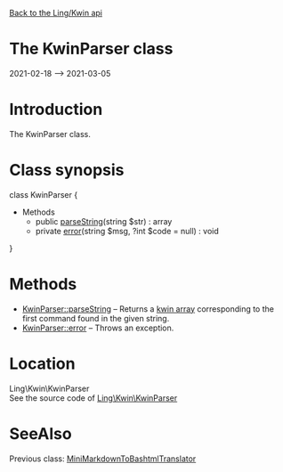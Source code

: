 [Back to the Ling/Kwin api](https://github.com/lingtalfi/Kwin/blob/master/doc/api/Ling/Kwin.md)



The KwinParser class
================
2021-02-18 --> 2021-03-05






Introduction
============

The KwinParser class.



Class synopsis
==============


class <span class="pl-k">KwinParser</span>  {

- Methods
    - public [parseString](https://github.com/lingtalfi/Kwin/blob/master/doc/api/Ling/Kwin/KwinParser/parseString.md)(string $str) : array
    - private [error](https://github.com/lingtalfi/Kwin/blob/master/doc/api/Ling/Kwin/KwinParser/error.md)(string $msg, ?int $code = null) : void

}






Methods
==============

- [KwinParser::parseString](https://github.com/lingtalfi/Kwin/blob/master/doc/api/Ling/Kwin/KwinParser/parseString.md) &ndash; Returns a [kwin array](https://github.com/lingtalfi/TheBar/blob/master/discussions/kwin-notation.md#kwin-array) corresponding to the first command found in the given string.
- [KwinParser::error](https://github.com/lingtalfi/Kwin/blob/master/doc/api/Ling/Kwin/KwinParser/error.md) &ndash; Throws an exception.





Location
=============
Ling\Kwin\KwinParser<br>
See the source code of [Ling\Kwin\KwinParser](https://github.com/lingtalfi/Kwin/blob/master/KwinParser.php)



SeeAlso
==============
Previous class: [MiniMarkdownToBashtmlTranslator](https://github.com/lingtalfi/Kwin/blob/master/doc/api/Ling/Kwin/Helper/MiniMarkdownToBashtmlTranslator.md)<br>
